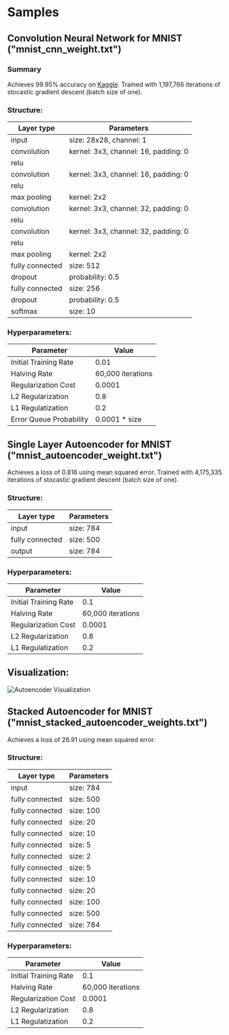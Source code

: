 # Samples
## Convolution Neural Network for MNIST ("mnist_cnn_weight.txt")
### Summary
Achieves 99.95% accuracy on <a href="https://www.kaggle.com/c/digit-recognizer">Kaggle</a>. Trained with 1,197,766 iterations of stocastic gradient descent (batch size of one).
### Structure:
| Layer type       | Parameters                                |
|------------------|-------------------------------------------|
| input            | size: 28x28, channel: 1                   |
| convolution      | kernel: 3x3, channel: 16, padding: 0      |
| relu             |                                           |
| convolution      | kernel: 3x3, channel: 16, padding: 0      |
| relu             |                                           |
| max pooling      | kernel: 2x2                               |
| convolution      | kernel: 3x3, channel: 32, padding: 0      |
| relu             |                                           |
| convolution      | kernel: 3x3, channel: 32, padding: 0      |
| relu             |                                           |
| max pooling      | kernel: 2x2                               |
| fully connected  | size: 512                                 |
| dropout          | probability: 0.5                          |
| fully connected  | size: 256                                 |
| dropout          | probability: 0.5                          |
| softmax          | size: 10                                  |

### Hyperparameters:
| Parameter               | Value             |
|-------------------------|-------------------|
| Initial Training Rate   | 0.01              |
| Halving Rate            | 60,000 iterations |
| Regularization Cost     | 0.0001            |
| L2 Regularization       | 0.8               |
| L1 Regulatization       | 0.2               |
| Error Queue Probability | 0.0001 * size     |


## Single Layer Autoencoder for MNIST ("mnist_autoencoder_weight.txt")
Achieves a loss of 0.816 using mean squared error. Trained with 4,175,335 iterations of stocastic gradient descent (batch size of one).

### Structure:
| Layer type       | Parameters                                |
|------------------|-------------------------------------------|
| input            | size: 784                                 |
| fully connected  | size: 500                                 |
| output           | size: 784                                 |

### Hyperparameters:
| Parameter               | Value             |
|-------------------------|-------------------|
| Initial Training Rate   | 0.1               |
| Halving Rate            | 60,000 iterations |
| Regularization Cost     | 0.0001            |
| L2 Regularization       | 0.8               |
| L1 Regulatization       | 0.2               |

## Visualization:
![Autoencoder Visualization](https://raw.githubusercontent.com/jeffrey-xiao/Machine-Learning-Library/master/img/autoencoder_visualization.png)

## Stacked Autoencoder for MNIST ("mnist_stacked_autoencoder_weights.txt")
Achieves a loss of 26.91 using mean squared error.

### Structure:
| Layer type       | Parameters                                |
|------------------|-------------------------------------------|
| input            | size: 784                                 |
| fully connected  | size: 500                                 |
| fully connected  | size: 100                                 |
| fully connected  | size: 20                                  |
| fully connected  | size: 10                                  |
| fully connected  | size: 5                                   |
| fully connected  | size: 2                                   |
| fully connected  | size: 5                                   |
| fully connected  | size: 10                                  |
| fully connected  | size: 20                                  |
| fully connected  | size: 100                                 |
| fully connected  | size: 500                                 |
| fully connected  | size: 784                                 |

### Hyperparameters:
| Parameter               | Value             |
|-------------------------|-------------------|
| Initial Training Rate   | 0.1               |
| Halving Rate            | 60,000 iterations |
| Regularization Cost     | 0.0001            |
| L2 Regularization       | 0.8               |
| L1 Regulatization       | 0.2               |

